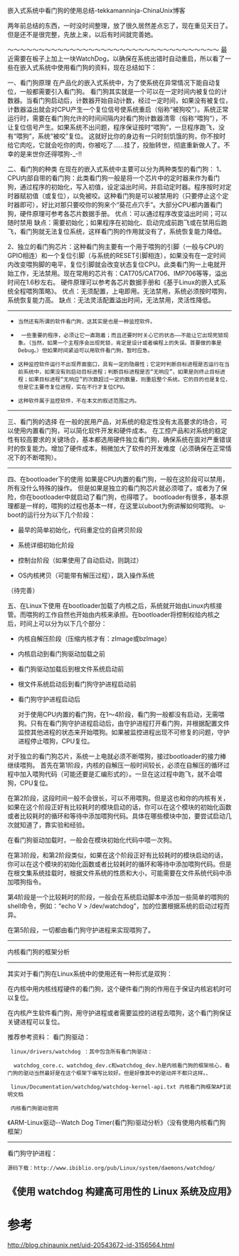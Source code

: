 嵌入式系统中看门狗的使用总结-tekkamanninja-ChinaUnix博客

   两年前总结的东西，一时没时间整理，放了很久居然差点忘了，现在重见天日了。但是还不是很完整，先放上来，以后有时间就完善她。

～～～～～～～～～～～～～～～～～～～～～～～～～～～～～～～～～～
最近需要在板子上加上一块WatchDog，以确保在系统出错时自动重启，所以看了一些在嵌入式系统中使用看门狗的资料，现在总结如下：

一、看门狗原理
    在产品化的嵌入式系统中，为了使系统在异常情况下能自动复位，一般都需要引入看门狗。
    看门狗其实就是一个可以在一定时间内被复位的计数器。当看门狗启动后，计数器开始自动计数，经过一定时间，如果没有被复位，计数器溢出就会对CPU产生一个复位信号使系统重启（俗称“被狗咬”）。系统正常运行时，需要在看门狗允许的时间间隔内对看门狗计数器清零（俗称“喂狗”），不让复位信号产生。如果系统不出问题，程序保证按时“喂狗”，一旦程序跑飞，没有“喂狗”，系统“被咬”复位。
    这就好比你的身边有一只时刻饥饿的狗，你不按时给它肉吃，它就会吃你的肉，你被吃了......挂了，投胎转世，彻底重新做人了。不幸的是来世你还得喂狗-_-!!

二、看门狗的种类
    在现在的嵌入式系统中主要可以分为两种类型的看门狗：
    1、CPU内部自带的看门狗：此类看门狗一般是将一个芯片中的定时器来作为看门狗，通过程序的初始化，写入初值，设定溢出时间，并启动定时器。程序按时对定时器赋初值（或复位），以免被咬。这种看门狗是可以被禁用的（只要停止这个定时器即可），好比对那只要咬你的狗来个“葵花点穴手”。大部分CPU都内置看门狗，硬件原理可参考各芯片数据手册。
   优点：可以通过程序改变溢出时间；可以随时禁用
   缺点：需要初始化；如果程序在初始化、启动完成前跑飞或在禁用后跑飞，看门狗就无法复位系统，这样看门狗的作用就没有了，系统恢复能力降低。

 2、独立的看门狗芯片：这种看门狗主要有一个用于喂狗的引脚（一般与CPU的GPIO相连）和一个复位引脚（与系统的RESET引脚相连），如果没有在一定时间内改变喂狗脚的电平，复位引脚就会改变状态复位CPU。此类看门狗一上电就开始工作，无法禁用。现在常用的芯片有：CAT705/CAT706、IMP706等等，溢出时间在1.6秒左右。 硬件原理可以参考各芯片数据手册和《基于Linux的嵌入式系统全程喂狗策略》。
  优点：无须配置，上电即用。无法禁用，系统必须按时喂狗，系统恢复能力高。
  缺点：无法灵活配置溢出时间，无法禁用，灵活性降低。

------------------------------------------------

-     当然还有所谓的软件看门狗，这其实是也是一种监控软件。
-      一些重要的程序，必须让它一直跑着；而且还要时时关心它的状态——不能让它出现死锁现象。（当然，如果一个主程序会出现死锁，肯定是设计或者编程上的失误。首要做的事是Debug。）但如果时间紧迫可以用软件看门狗，暂时应急。
-     这种监控软件运行不出现界面窗口，具有一定的隐蔽性；它定时判断目标进程是否运行在当前系统中，如果没有则启动目标进程；判断目标进程是否“无响应”，如果是则终止目标进程；如果目标进程“无响应”的次数超过一定的数量，则重启整个系统。它的目的也是复位，但是它主要市复位进程，实在不行才复位CPU。
-     这种软件属于监控软件，不在本文的叙述范围之内。

------------------------------------------------
三、看门狗的选择
     在一般的民用产品，对系统的稳定性没有太高要求的场合，可以使用内置看门狗，可以简化软件开发和硬件成本。
    在工控产品和对系统的稳定性有较高要求的关键场合，基本都选用硬件独立看门狗，确保系统在面对严重错误时的恢复能力。增加了硬件成本，稍微加大了软件的开发难度（必须确保在正常情况下的不断喂狗）。

----------------------------------------------------------
四、在bootloader下的使用
   如果是CPU内置的看门狗，一般在这阶段可以禁用，所有没什么特殊的操作。
但是如果是独立的看门狗芯片就必须喂了。或者为了保险，你在bootloader中就启动了看门狗，也得喂了。
   bootloader有很多，基本原理都是一样的，喂狗的过程也基本一样，在这里以uboot为例讲解如何喂狗。
u-boot的运行分为以下几个阶段：

- 最早的简单初始化，代码重定位的自拷贝阶段

- 系统详细初始化阶段

- 控制台阶段（如果使用了自动启动，则跳过）
- OS内核拷贝（可能带有解压过程），跳入操作系统

（待完善）

五、在Linux下使用
     在bootloader加载了内核之后，系统就开始由Linux内核接管。而喂狗的工作自然也开始由内核来承担。在bootloader将控制权给内核之后，时间上可以分为以下几个部分：

- 内核自解压阶段（压缩内核才有：zImage或bzImage）

- 内核启动到看门狗驱动加载之前

- 看门狗驱动加载后到根文件系统启动前

- 根文件系统启动后到看门狗守护进程启动前

- 看门狗守护进程启动后

    对于使用CPU内置的看门狗，在1～4阶段，看门狗一般都没有启动，无需喂狗。只有在看门狗守护进程启动后，由守护进程打开看门狗，并根据配置文件监控其他进程的状态来开始喂狗。如果被监控进程出现不可修复的问题，守护进程停止喂狗，CPU复位。

对于独立的看门狗芯片，系统一上电就必须不断喂狗，接过bootloader的接力棒继续喂狗。
    首先在第1阶段，内核的自解压一般时间较长，必须在自解压的循环过程中加入喂狗代码（可能还要是汇编形式的）。一旦在这过程中跑飞，就不会喂狗，CPU复位。

在第2阶段，这段时间一般不会很长，可以不用喂狗。但是这也和你的内核有关，如果在这个阶段正好有比较耗时的模块启动的话，你可以在这个模块的初始化函数或者比较耗时的循环和等待中添加喂狗代码。具体在哪些模块中加，要尝试启动几次就知道了，靠实验和经验。

在看门狗驱动加载时，一般会在模块初始化代码中喂一次狗。

在第3阶段，和第2阶段类似，如果在这个阶段正好有比较耗时的模块启动的话，你可以在这个模块的初始化函数或者比较耗时的循环和等待中添加喂狗代码。但是在根文集系统挂载时，根据文件系统的性质和大小，可能需要在文件系统代码中添加喂狗指令。

第4阶段是一个比较耗时的阶段，一般会在系统启动脚本中添加一些简单的喂狗的shell命令，例如：“echo V > /dev/watchdog”，加的位置根据系统的启动过程而异。

在第5阶段，一切都由看门狗守护进程来实现喂狗了。

-----------------------------------------------------------------------------

内核看门狗的框架分析

------------------------------------------------------------------------------

其实对于看门狗在Linux系统中的使用还有一种形式是双狗：

在内核中用内核线程硬件的看门狗，这个硬件看门狗的作用在于保证内核宕机时可以复位。

在内核产生软件看门狗，用守护进程或者需要监控的进程去喂狗，这个看门狗保证关键进程可以复位。

推荐参考资料：
    看门狗驱动：

     linux/drivers/watchdog ：其中包含所有看门狗驱动：

      watchdog_core.c、watchdog_dev.c和watchdog_dev.h是内核看门狗的框架核心，看门狗的驱动当然最好是在这个框架下编写比较好。但是好像其中的驱动并不都只这样。、

     linux/Documentation/watchdog/watchdog-kernel-api.txt 内核看门狗框架API说明文档

     内核看门狗驱动官网

   《ARM-Linux驱动--Watch Dog Timer(看门狗)驱动分析》（没有使用内核看门狗框架）

---------------------------------------------------------------------------
看门狗守护进程：

    源码下载：http://www.ibiblio.org/pub/Linux/system/daemons/watchdog/

 《使用 watchdog 构建高可用性的 Linux 系统及应用》
--------------------------------------------------------------------------

# 参考

http://blog.chinaunix.net/uid-20543672-id-3156564.html
